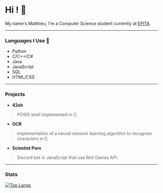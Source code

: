 # Hi ! 👋

My name's Matthieu, I'm a Computer Science student currently at [EPITA](https://www.epita.fr).

---
### Languages I Use 🎯
- Python
- C/C++/C#
- Java
- JavaScript
- SQL
- HTML/CSS

---
### Projects
- **42sh**
> POSIX shell implemented in C.
- **OCR**
> Implementation of a neural network learning algorithm to recognize characters in C.
- **Scientist Poro**
> Discord bot in JavaScript that use Riot Games API.

---
### Stats
[![Top Langs](https://github-readme-stats.vercel.app/api/top-langs/?username=Devoloo&layout=compact&bg_color=1d2229&text_color=c9d1d9&hide_border=true&exclude_repo=.dotfiles)](https://github.com/Devoloo)
